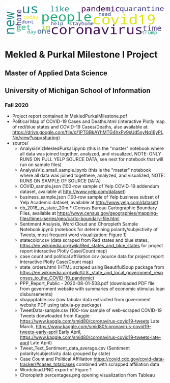 ![Image of Most Frequent Words](https://github.com/UMSItony/MilestoneMekledPurkal/blob/master/source/wordcloud.PNG?raw=true)
# Mekled & Purkal Milestone I Project
## Master of Applied Data Science
## University of Michigan School of Information
### Fall 2020

- Project report contained in MekledPurkalMilestone.pdf
- Political Map of COVID-19 Cases and Deaths.html (interactive Plotly map of red/blue states and COVID-19 Cases/Deaths, also available at: https://drive.google.com/file/d/1PTGBkAYhMTG4hxPv9sUd5xyNq16yPLNn/view?usp=sharing)
- source/
  - AnalysisVizMekledPurkal.ipynb (this is the "master" notebook where all data was joined together, analyzed, and visualized, NOTE: ONLY RUNS ON FULL YELP SOURCE DATA, see next for notebook that will run on sample files)
  - AnalysisViz_small_sample.ipynb (this is the "master" notebook where all data was joined togethere, analyzed, and visualized, NOTE: RUNS ON SAMPLE OF SOURCE DATA)
  - COVID_sample.json (100-row sample of Yelp COVID-19 addendum dataset, available at http://www.yelp.com/dataset)
  - business_sample.json (100-row sample of Yelp business subset of Yelp Academic dataset, available at http://www.yelp.com/dataset)
  - cb_2018_us_state_20m.* (Census Bureau Cartographic Boundary Files, available at https://www.census.gov/geographies/mapping-files/times-series/geo/carto-boundary-file.html
  - Sentiment Analysis, Word Cloud and Choropleth Sample Notebook.ipynb (notebook for determining polarity/subjectivity of Tweets, most frequent word visualization: Figure 1)
  - statecolor.csv (data scraped from Red states and blue states, https://en.wikipedia.org/wiki/Red_states_and_blue_states for project report interactive Plotly Case/Count map)
  - case count and political affiliation.csv (source data for project report interactive Plotly Case/Count map)
  - state_orders.html (HTML scraped using BeautifulSoup package from https://en.wikipedia.org/wiki/U.S._state_and_local_government_responses_to_the_COVID-19_pandemic)
  - PPP_Report_Public - 2020-08-01-508.pdf (downloaded PDF file from government website with summaries of economic stimulus loan disbursements)
  - sbappptable.csv (raw tabular data extracted from government website PDF using tabula-py package)
  - TweetData-sample.csv (100-row sample of web-scraped COVID-19 Tweets donwloaded from Kaggle: https://www.kaggle.com/smid80/coronavirus-covid19-tweets Late March, https://www.kaggle.com/smid80/coronavirus-covid19-tweets-early-april Early April, https://www.kaggle.com/smid80/coronavirus-covid19-tweets-late-april Late April)
  - Tweet_Text_Sentiment_data_average.csv (Sentiment polarity/subjectivity data grouped by state)
  - Case Count and Political Affiliation https://covid.cdc.gov/covid-data-tracker/#cases_totalcases combined with scrapped affiliation data
  - Wordcloud.PNG export of Figure 1
  - Choropleth percentages.png opening visualization from Tableau
